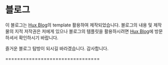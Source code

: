 # 블로그

이 블로그는 [Hux Blog](https://huangxuan.me)의 template 활용하여 제작되었습니다.
블로그의 내용 및 제작물의 지적 저작권은 저에게 있으나 블로그의 템플릿을 활용하시려면 [Hux Blog](https://huangxuan.me)에 방문하셔서 확인하시기 바랍니다.

즐거운 블로그 탐방이 되시길 바라겠습니다.
감사합니다.

================================
